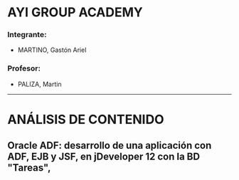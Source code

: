 

# AYI GROUP ACADEMY


### Integrante:
- MARTINO, Gastón Ariel


### Profesor:
- PALIZA, Martin


________________________________________________________________________________________________________________________


# ANÁLISIS DE CONTENIDO 

## Oracle ADF: desarrollo de una aplicación con ADF, EJB y JSF, en jDeveloper 12 con la BD "Tareas",
